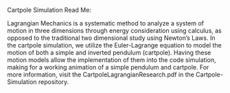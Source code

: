 Cartpole Simulation Read Me:

Lagrangian Mechanics is a systematic method to analyze a system of motion in three dimensions through energy consideration using calculus, as opposed to the traditional two dimensional study using Newton’s Laws. In the cartpole simulation, we utilize the Euler-Lagrange equation to model the motion of both a simple and inverted pendulum (cartpole). Having these motion models allow the implementation of them into the code simulation, making for a working animation of a simple pendulum and cartpole. For more information, visit the CartpoleLagrangianResearch.pdf in the Cartpole-Simulation repository.
